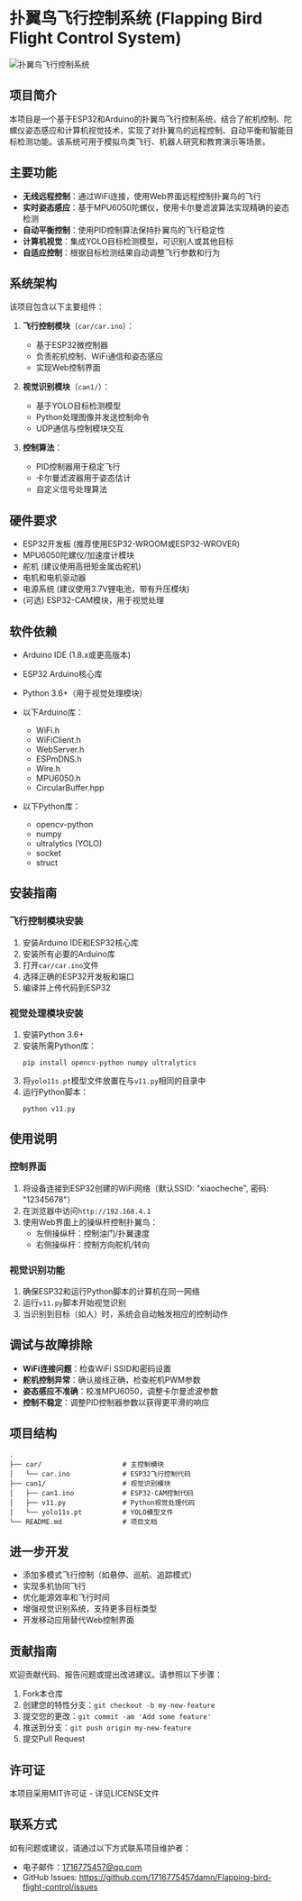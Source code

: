 # 扑翼鸟飞行控制系统 (Flapping Bird Flight Control System)

![扑翼鸟飞行控制系统](https://github.com/user/Flapping-bird-flight-control/raw/main/images/bird_image.jpg)

## 项目简介

本项目是一个基于ESP32和Arduino的扑翼鸟飞行控制系统，结合了舵机控制、陀螺仪姿态感应和计算机视觉技术，实现了对扑翼鸟的远程控制、自动平衡和智能目标检测功能。该系统可用于模拟鸟类飞行、机器人研究和教育演示等场景。

## 主要功能

- **无线远程控制**：通过WiFi连接，使用Web界面远程控制扑翼鸟的飞行
- **实时姿态感应**：基于MPU6050陀螺仪，使用卡尔曼滤波算法实现精确的姿态检测
- **自动平衡控制**：使用PID控制算法保持扑翼鸟的飞行稳定性
- **计算机视觉**：集成YOLO目标检测模型，可识别人或其他目标
- **自适应控制**：根据目标检测结果自动调整飞行参数和行为

## 系统架构

该项目包含以下主要组件：

1. **飞行控制模块**（`car/car.ino`）：
   - 基于ESP32微控制器
   - 负责舵机控制、WiFi通信和姿态感应
   - 实现Web控制界面

2. **视觉识别模块**（`can1/`）：
   - 基于YOLO目标检测模型
   - Python处理图像并发送控制命令
   - UDP通信与控制模块交互

3. **控制算法**：
   - PID控制器用于稳定飞行
   - 卡尔曼滤波器用于姿态估计
   - 自定义信号处理算法

## 硬件要求

- ESP32开发板 (推荐使用ESP32-WROOM或ESP32-WROVER)
- MPU6050陀螺仪/加速度计模块
- 舵机 (建议使用高扭矩金属齿舵机)
- 电机和电机驱动器
- 电源系统 (建议使用3.7V锂电池，带有升压模块)
- (可选) ESP32-CAM模块，用于视觉处理

## 软件依赖

- Arduino IDE (1.8.x或更高版本)
- ESP32 Arduino核心库
- Python 3.6+（用于视觉处理模块）
- 以下Arduino库：
  - WiFi.h
  - WiFiClient.h
  - WebServer.h
  - ESPmDNS.h
  - Wire.h
  - MPU6050.h
  - CircularBuffer.hpp

- 以下Python库：
  - opencv-python
  - numpy
  - ultralytics (YOLO)
  - socket
  - struct

## 安装指南

### 飞行控制模块安装

1. 安装Arduino IDE和ESP32核心库
2. 安装所有必要的Arduino库
3. 打开`car/car.ino`文件
4. 选择正确的ESP32开发板和端口
5. 编译并上传代码到ESP32

### 视觉处理模块安装

1. 安装Python 3.6+
2. 安装所需Python库：
   ```
   pip install opencv-python numpy ultralytics
   ```
3. 将`yolo11s.pt`模型文件放置在与`v11.py`相同的目录中
4. 运行Python脚本：
   ```
   python v11.py
   ```

## 使用说明

### 控制界面

1. 将设备连接到ESP32创建的WiFi网络（默认SSID: "xiaocheche", 密码: "12345678"）
2. 在浏览器中访问`http://192.168.4.1`
3. 使用Web界面上的操纵杆控制扑翼鸟：
   - 左侧操纵杆：控制油门/扑翼速度
   - 右侧操纵杆：控制方向舵机/转向

### 视觉识别功能

1. 确保ESP32和运行Python脚本的计算机在同一网络
2. 运行`v11.py`脚本开始视觉识别
3. 当识别到目标（如人）时，系统会自动触发相应的控制动作

## 调试与故障排除

- **WiFi连接问题**：检查WiFi SSID和密码设置
- **舵机控制异常**：确认接线正确，检查舵机PWM参数
- **姿态感应不准确**：校准MPU6050，调整卡尔曼滤波参数
- **控制不稳定**：调整PID控制器参数以获得更平滑的响应

## 项目结构

```
.
├── car/                    # 主控制模块
│   └── car.ino             # ESP32飞行控制代码
├── can1/                   # 视觉识别模块
│   ├── can1.ino            # ESP32-CAM控制代码
│   ├── v11.py              # Python视觉处理代码
│   └── yolo11s.pt          # YOLO模型文件
└── README.md               # 项目文档
```

## 进一步开发

- 添加多模式飞行控制（如悬停、巡航、追踪模式）
- 实现多机协同飞行
- 优化能源效率和飞行时间
- 增强视觉识别系统，支持更多目标类型
- 开发移动应用替代Web控制界面

## 贡献指南

欢迎贡献代码、报告问题或提出改进建议。请参照以下步骤：

1. Fork本仓库
2. 创建您的特性分支：`git checkout -b my-new-feature`
3. 提交您的更改：`git commit -am 'Add some feature'`
4. 推送到分支：`git push origin my-new-feature`
5. 提交Pull Request

## 许可证

本项目采用MIT许可证 - 详见LICENSE文件

## 联系方式

如有问题或建议，请通过以下方式联系项目维护者：

- 电子邮件：1716775457@qq.com
- GitHub Issues: https://github.com/1716775457damn/Flapping-bird-flight-control/issues
